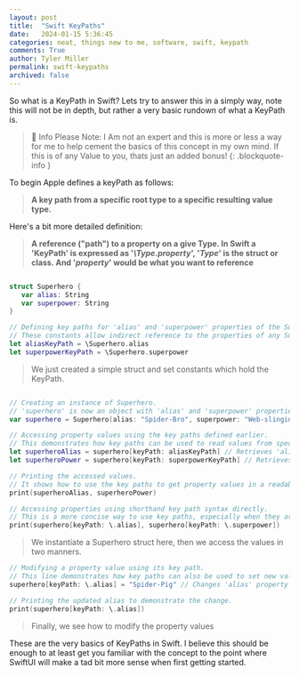 ```yaml
---
layout: post
title:  "Swift KeyPaths"
date:   2024-01-15 5:36:45
categories: neat, things new to me, software, swift, keypath
comments: True
author: Tyler Miller
permalink: swift-keypaths
archived: false
---
```


So what is a KeyPath in Swift? Lets try to answer this in a simply way, note this will not be in depth, but rather a very basic rundown of what a KeyPath is. 


> 📘 Info
>  Please Note: I Am not an expert and this is more or less a way for me to help cement the basics of this concept in my own mind. If this is of any Value to you, thats just an added bonus! 
{: .blockquote-info }


To begin Apple defines a keyPath as follows:
> **A key path from a specific root type to a specific resulting value type.**
>


Here's a bit more detailed definition:
> **A reference ("path") to a property on a give Type. In Swift a 'KeyPath' is expressed as '*\Type.property*', '*Type*' is the struct or class. And '*property*' would be what you want to reference**
>


 ```swift

struct Superhero {
    var alias: String
    var superpower: String
}

// Defining key paths for 'alias' and 'superpower' properties of the Superhero struct.
// These constants allow indirect reference to the properties of any Superhero instance.
let aliasKeyPath = \Superhero.alias
let superpowerKeyPath = \Superhero.superpower

 ```

> We just created a simple struct and set constants which hold the KeyPath.

```swift

// Creating an instance of Superhero.
// 'superhero' is now an object with 'alias' and 'superpower' properties.
var superhero = Superhero(alias: "Spider-Bro", superpower: "Web-slinging")

// Accessing property values using the key paths defined earlier.
// This demonstrates how key paths can be used to read values from specific properties.
let superheroAlias = superhero[keyPath: aliasKeyPath] // Retrieves 'alias' value: "Spider-Bro"
let superheroPower = superhero[keyPath: superpowerKeyPath] // Retrieves 'superpower' value: "Web-slinging"

// Printing the accessed values.
// It shows how to use the key paths to get property values in a readable and reusable manner.
print(superheroAlias, superheroPower)

// Accessing properties using shorthand key path syntax directly.
// This is a more concise way to use key paths, especially when they are not reused elsewhere.
print(superhero[keyPath: \.alias], superhero[keyPath: \.superpower])

```

 > We instantiate a Superhero struct here, then we access the values in two manners.


 ```swift
// Modifying a property value using its key path.
// This line demonstrates how key paths can also be used to set new values for specific properties.
superhero[keyPath: \.alias] = "Spider-Pig" // Changes 'alias' property to 'Spider-Pig'

// Printing the updated alias to demonstrate the change.
print(superhero[keyPath: \.alias])

 ```


 > Finally, we see how to modify the property values


 These are the very basics of KeyPaths in Swift. I believe this should be enough to at least get you familiar with the concept to the point where SwiftUI will make a tad bit more sense when first getting started.